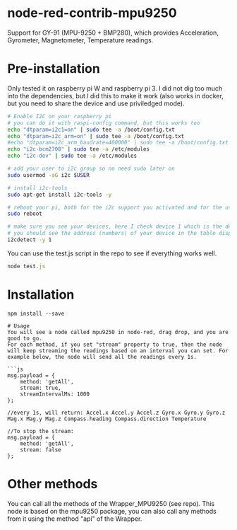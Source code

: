 # node-red-contrib-mpu9250
Support for GY-91 (MPU-9250 + BMP280), which provides Acceleration, Gyrometer, Magnetometer, Temperature readings.

# Pre-installation
Only tested it on raspberry pi W and raspberry pi 3.
I did not dig too much into the dependencies, but I did this to make it work (also works in docker, but you need to share the device and use priviledged mode).

```bash
# Enable I2C on your raspberry pi
# you can do it with raspi-config command, but this works too
echo "dtparam=i2c1=on" | sudo tee -a /boot/config.txt
echo "dtparam=i2c_arm=on" | sudo tee -a /boot/config.txt
#echo "dtparam=i2c_arm_baudrate=400000" | sudo tee -a /boot/config.txt
echo "i2c-bcm2708" | sudo tee -a /etc/modules
echo "i2c-dev" | sudo tee -a /etc/modules

# add your user to i2c group so no need sudo later on
sudo usermod -aG i2c $USER

# install i2c-tools
sudo apt-get install i2c-tools -y

# reboot your pi, both for the i2c support you activated and for the user access you changed
sudo reboot

# make sure you see your devices, here I check device 1 which is the default
# you should see the address (numbers) of your device in the table displayed
i2cdetect -y 1
```

You can use the test.js script in the repo to see if everything works well.
```js
node test.js
```

# Installation
```
npm install --save 

# Usage
You will see a node called mpu9250 in node-red, drag drop, and you are good to go.
For each method, if you set "stream" property to true, then the node will keep streaming the readings based on an interval you can set. For example below, the node will send all the readings every 1s.

```js
msg.payload = {
    method: 'getAll',
    stream: true,
    streamIntervalMs: 1000
};

//every 1s, will return: Accel.x Accel.y Accel.z Gyro.x Gyro.y Gyro.z Mag.x Mag.y Mag.z Compass.heading Compass.direction Temperature

//To stop the stream:
msg.payload = {
    method: 'getAll',
    stream: false
};
```

# Other methods
You can call all the methods of the Wrapper_MPU9250 (see repo). This node is based on the mpu9250 package, you can also call any methods from it using the method "api" of the Wrapper.

